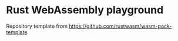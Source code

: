 # Rust WebAssembly playground

Repository template from https://github.com/rustwasm/wasm-pack-template.
